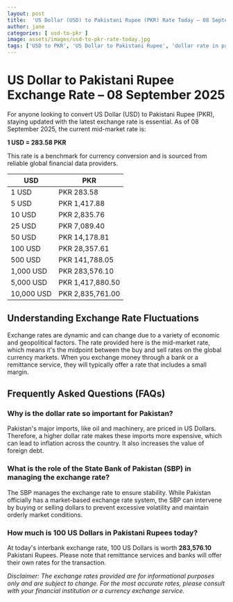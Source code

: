 ```yaml
---
layout: post
title:  'US Dollar (USD) to Pakistani Rupee (PKR) Rate Today – 08 September 2025'
author: jane
categories: [ usd-to-pkr ]
image: assets/images/usd-to-pkr-rate-today.jpg
tags: ['USD to PKR', 'US Dollar to Pakistani Rupee', 'dollar rate in pakistan', 'today dollar rate open market', 'usa to pakistan dollar rate']
---
```


# US Dollar to Pakistani Rupee Exchange Rate – 08 September 2025

For anyone looking to convert US Dollar (USD) to Pakistani Rupee (PKR), staying updated with the latest exchange rate is essential. As of 08 September 2025, the current mid-market rate is:

**1 USD = 283.58 PKR**

This rate is a benchmark for currency conversion and is sourced from reliable global financial data providers.

| USD | PKR |
| --- | --- |
| 1 USD | PKR 283.58 |
| 5 USD | PKR 1,417.88 |
| 10 USD | PKR 2,835.76 |
| 25 USD | PKR 7,089.40 |
| 50 USD | PKR 14,178.81 |
| 100 USD | PKR 28,357.61 |
| 500 USD | PKR 141,788.05 |
| 1,000 USD | PKR 283,576.10 |
| 5,000 USD | PKR 1,417,880.50 |
| 10,000 USD | PKR 2,835,761.00 |


## Understanding Exchange Rate Fluctuations

Exchange rates are dynamic and can change due to a variety of economic and geopolitical factors. The rate provided here is the mid-market rate, which means it's the midpoint between the buy and sell rates on the global currency markets. When you exchange money through a bank or a remittance service, they will typically offer a rate that includes a small margin.

## Frequently Asked Questions (FAQs)

### Why is the dollar rate so important for Pakistan?

Pakistan's major imports, like oil and machinery, are priced in US Dollars. Therefore, a higher dollar rate makes these imports more expensive, which can lead to inflation across the country. It also increases the value of foreign debt.

### What is the role of the State Bank of Pakistan (SBP) in managing the exchange rate?

The SBP manages the exchange rate to ensure stability. While Pakistan officially has a market-based exchange rate system, the SBP can intervene by buying or selling dollars to prevent excessive volatility and maintain orderly market conditions.

### How much is 100 US Dollars in Pakistani Rupees today?

At today's interbank exchange rate, 100 US Dollars is worth **283,576.10** Pakistani Rupees. Please note that remittance services and banks will offer their own rates for the transaction.



*Disclaimer: The exchange rates provided are for informational purposes only and are subject to change. For the most accurate rates, please consult with your financial institution or a currency exchange service.*
